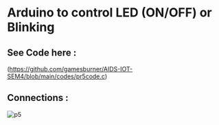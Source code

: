 # Arduino to control LED (ON/OFF) or Blinking


## See Code here :
(https://github.com/gamesburner/AIDS-IOT-SEM4/blob/main/codes/pr5code.c)
## Connections :

 ![p5](https://github.com/user-attachments/assets/45a20c2a-23a8-4380-899d-df4af09907b6)
